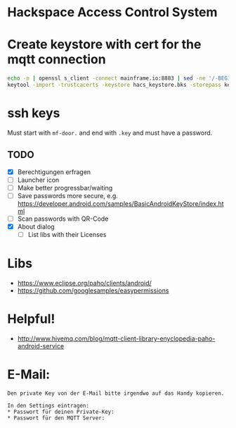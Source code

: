 # Hackspace Access Control System


# Create keystore with cert for the mqtt connection

```sh
echo -n | openssl s_client -connect mainframe.io:8883 | sed -ne '/-BEGIN CERTIFICATE-/,/-END CERTIFICATE-/p' > mqtt_mainframe.io.crt
keytool -import -trustcacerts -keystore hacs_keystore.bks -storepass keystorepw -noprompt -alias mqtt_mainframe -file mqtt_mainframe.io.crt -storetype BKS -providerClass org.bouncycastle.jce.provider.BouncyCastleProvider -providerpath bcprov-ext-jdk14-1.53.jar
```

# ssh keys

Must start with `mf-door.` and end with `.key` and must have a password.

## TODO

* [X] Berechtigungen erfragen
* [ ] Launcher icon
* [ ] Make better progressbar/waiting
* [ ] Save passwords more secure, e.g. https://developer.android.com/samples/BasicAndroidKeyStore/index.html
* [ ] Scan passwords with QR-Code
* [X] About dialog
    * [ ] List libs with their Licenses

# Libs

* https://www.eclipse.org/paho/clients/android/
* https://github.com/googlesamples/easypermissions

# Helpful!

* http://www.hivemq.com/blog/mqtt-client-library-enyclopedia-paho-android-service


# E-Mail:

```
Den private Key von der E-Mail bitte irgendwo auf das Handy kopieren.

In den Settings eintragen:
* Passwort für deinen Private-Key:
* Passwort für den MQTT Server:
```
